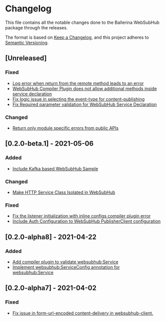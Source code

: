 # Changelog
This file contains all the notable changes done to the Ballerina WebSubHub package through the releases.

The format is based on [Keep a Changelog](https://keepachangelog.com/en/1.0.0/),
and this project adheres to [Semantic Versioning](https://semver.org/spec/v2.0.0.html).

## [Unreleased]

### Fixed 

- [Log error when return from the remote method leads to an error](https://github.com/ballerina-platform/ballerina-standard-library/issues/1449)
- [WebSubHub Compiler Plugin does not allow additional methods inside service declaration](https://github.com/ballerina-platform/ballerina-standard-library/issues/1417)
- [Fix logic issue in selecting the event-type for content-publishing](https://github.com/ballerina-platform/ballerina-standard-library/issues/1460)
- [Fix Required parameter validation for WebSubHub Service Declaration](https://github.com/ballerina-platform/ballerina-standard-library/issues/1477)

### Changed

- [Return only module specific errors from public APIs](https://github.com/ballerina-platform/ballerina-standard-library/issues/1487)

## [0.2.0-beta.1] - 2021-05-06

### Added
- [Include Kafka based WebSubHub Sample](https://github.com/ballerina-platform/ballerina-standard-library/issues/992)

### Changed
- [Make HTTP Service Class Isolated in WebSubHub](https://github.com/ballerina-platform/ballerina-standard-library/issues/1390)

### Fixed
- [Fix the listener initialization with inline configs compiler plugin error](https://github.com/ballerina-platform/ballerina-standard-library/issues/1304)
- [Include Auth Configuration to WebSubHub PublisherClient configuration](https://github.com/ballerina-platform/ballerina-standard-library/issues/1324)

## [0.2.0-alpha8] - 2021-04-22
### Added
- [Add compiler plugin to validate websubhub:Service](https://github.com/ballerina-platform/ballerina-standard-library/issues/1099)
- [Implement websubhub:ServiceConfig annotation for websubhub:Service](https://github.com/ballerina-platform/ballerina-standard-library/issues/1253)

## [0.2.0-alpha7] - 2021-04-02
### Fixed
- [Fix issue in form-url-encoded content-delivery in websubhub-client.](https://github.com/ballerina-platform/ballerina-standard-library/issues/1107)
